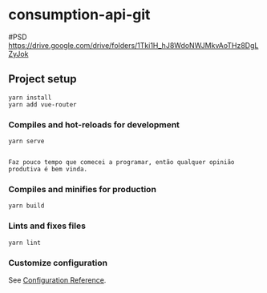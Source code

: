 # consumption-api-git
#PSD https://drive.google.com/drive/folders/1Tki1H_hJ8WdoNWJMkvAoTHz8DgLZyJok
## Project setup
```
yarn install
yarn add vue-router
```

### Compiles and hot-reloads for development
```
yarn serve


Faz pouco tempo que comecei a programar, então qualquer opinião produtiva é bem vinda.
```

### Compiles and minifies for production
```
yarn build
```

### Lints and fixes files
```
yarn lint
```

### Customize configuration
See [Configuration Reference](https://cli.vuejs.org/config/).
